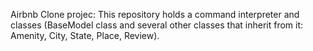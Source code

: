 Airbnb Clone projec: This repository holds a command interpreter and classes (BaseModel class and several other classes that inherit from it: Amenity, City, State, Place, Review).
